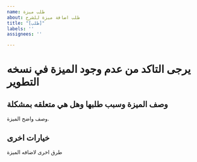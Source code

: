 ```yaml
---
name: طلب ميزة
about: طلب اضافة ميزة للشرح
title: "[طلب]"
labels: ''
assignees: ''

---
```


# يرجى التاكد من عدم وجود الميزة في نسخه التطوير

## وصف الميزة وسبب طلبها وهل هي متعلقه بمشكلة
وصف واضح الميزة.

## خيارات اخرى
طرق اخرى لاضافه الميزة
